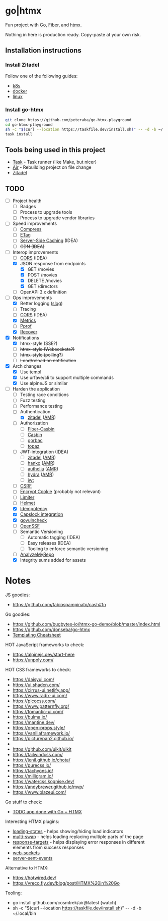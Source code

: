# go|htmx

Fun project with [Go](https://go.dev/), [Fiber](https://github.com/gofiber/fiber), and [htmx](https://htmx.org/docs/#trigger-modifiers).

Nothing in here is production ready. Copy-paste at your own risk.

## Installation instructions

### Install Zitadel

Follow one of the following guides:

- [k8s](https://zitadel.com/docs/self-hosting/deploy/kubernetes)
- [docker](https://zitadel.com/docs/self-hosting/deploy/docker)
- [linux](https://zitadel.com/docs/self-hosting/deploy/linux)

### Install go-htmx

```bash
git clone https://github.com/peteraba/go-htmx-playground
cd go-htmx-playground
sh -c "$(curl --location https://taskfile.dev/install.sh)" -- -d -b ~/.local/bin
task install
```

## Tools being used in this project

- [Task](https://taskfile.dev/) - Task runner (like Make, but nicer)
- [Air](https://github.com/cosmtrek/air) - Rebuilding project on file change
- [Zitadel](https://zitadel.com)

## TODO

- [ ] Project health
  - [ ] Badges
  - [ ] Process to upgrade tools
  - [ ] Process to upgrade vendor libraries
- [ ] Speed improvements
  - [ ] [Compress](https://docs.gofiber.io/api/middleware/compress)
  - [ ] [ETag](https://docs.gofiber.io/api/middleware/etag)
  - [ ] [Server-Side Caching](https://docs.gofiber.io/api/middleware/cache) (IDEA)
  - [ ] ~~CDN (IDEA)~~
- [ ] Interop improvements
  - [ ] [CORS](https://docs.gofiber.io/api/middleware/cors) (IDEA)
  - [x] JSON response from endpoints
    - [x] GET /movies
    - [x] POST /movies
    - [x] DELETE /movies
    - [x] GET /directors
  - [ ] OpenAPI 3.x definition
- [ ] Ops improvements
  - [x] Better logging ([slog](https://github.com/samber/slog-fiber))
  - [ ] Tracing
  - [ ] [CORS](https://docs.gofiber.io/api/middleware/cors) (IDEA)
  - [x] [Metrics](https://docs.gofiber.io/api/middleware/monitor)
  - [ ] [Pprof](https://docs.gofiber.io/api/middleware/pprof)
  - [x] [Recover](https://docs.gofiber.io/api/middleware/recover)
- [x] Notifications
  - [x] htmx-style (SSE?)
  - [ ] ~~htmx-style (Websockets?)~~
  - [ ] ~~htmx-style (polling?)~~
  - [ ] ~~Load/reload on notification~~
- [x] Arch changes
  - [x] Use templ
  - [x] Use urfave/cli to support multiple commands
  - [x] Use alpineJS or similar
- [ ] Harden the application
  - [ ] Testing race conditions
  - [ ] Fuzz testing
  - [ ] Performance testing
  - [ ] Authentication
    - [x] [zitadel](https://github.com/zitadel/zitadel-go) ([AMR](https://analyzemyrepo.com/analyze/zitadel/zitadel))
  - [ ] Authorization
    - [ ] [Fiber-Casbin](https://github.com/gofiber/contrib/tree/main/casbin)
    - [ ] [Casbin](https://github.com/casbin/casbin)
    - [ ] [gorbac](https://github.com/mikespook/gorbac)
    - [ ] [topaz](https://github.com/aserto-dev/topaz)
  - [ ] JWT-integration (IDEA)
    - [ ] [zitadel](https://github.com/zitadel/zitadel-go) ([AMR](https://analyzemyrepo.com/analyze/zitadel/zitadel))
    - [ ] [hanko](https://www.hanko.io/) ([AMR](https://analyzemyrepo.com/analyze/teamhanko/hanko))
    - [ ] [authelia](https://www.authelia.com/) ([AMR](https://analyzemyrepo.com/analyze/authelia/authelia))
    - [ ] [hydra](https://github.com/ory/hydra) ([AMR](https://analyzemyrepo.com/analyze/ory/hydra))
    - [ ] [jwt](https://github.com/golang-jwt/jwt)
  - [ ] [CSRF](https://docs.gofiber.io/api/middleware/csrf)
  - [ ] [Encrypt Cookie](https://docs.gofiber.io/api/middleware/encryptcookie) (probably not relevant)
  - [ ] [Limiter](https://docs.gofiber.io/api/middleware/limiter)
  - [ ] [Helmet](https://docs.gofiber.io/api/middleware/helmet)
  - [x] [Idempotency](https://docs.gofiber.io/api/middleware/idempotency)
  - [x] [Capslock integration](https://github.com/google/capslock)
  - [x] [govulncheck](https://pkg.go.dev/golang.org/x/vuln/cmd/govulncheck)
  - [ ] [OpenSSF](https://securityscorecards.dev/)
  - [ ] Semantic Versioning
    - [ ] Automatic tagging (IDEA)
    - [ ] Easy releases (IDEA)
    - [ ] Tooling to enforce semantic versioning
  - [ ] [AnalyzeMyRepo](https://analyzemyrepo.com/analyze/teamhanko/hanko)
  - [x] Integrity sums added for assets

# Notes
JS goodies:
- https://github.com/fabiospampinato/cash#fn

Go goodies:
- https://github.com/bugbytes-io/htmx-go-demo/blob/master/index.html
- https://github.com/donseba/go-htmx
- [Templating Cheatsheet](https://docs.google.com/document/d/17-eD5SO8ChKi4a4DXJq24SxOgb8AYdBeEpW9pcqj1Ok/edit)

HOT JavaScript frameworks to check:
- https://alpinejs.dev/start-here
- https://unpoly.com/

HOT CSS frameworks to check:
- https://daisyui.com/
- https://ui.shadcn.com/
- https://cirrus-ui.netlify.app/
- https://www.radix-ui.com/
- https://picocss.com/
- https://www.patternfly.org/
- https://fomantic-ui.com/
- https://bulma.io/
- https://mantine.dev/
- https://open-props.style/
- https://vanillaframework.io/
- https://picturepan2.github.io/
-
- https://github.com/uikit/uikit
- https://tailwindcss.com/
- https://jenil.github.io/chota/
- https://purecss.io/
- https://tachyons.io/
- https://milligram.io/
- https://watercss.kognise.dev/
- https://andybrewer.github.io/mvp/
- https://www.blazeui.com/

Go stuff to check:
- [TODO app done with Go + HTMX](https://github.com/paganotoni/todox/tree/main)

Interesting HTMX plugins:
- [loading-states](https://htmx.org/extensions/loading-states/) - helps showing/hiding load indicators
- [multi-swap](https://htmx.org/extensions/multi-swap/) - helps loading replacing multiple parts of the page
- [response-targets](https://htmx.org/extensions/response-targets/) - helps displaying error responses in different elements from success responses
- [web-sockets](https://htmx.org/extensions/web-sockets/)
- [server-sent-events](https://htmx.org/extensions/server-sent-events/)

Alternative to HTMX:
- https://hotwired.dev/
- https://vreco.fly.dev/blog/post/HTMX%20in%20Go

Tooling:
- go install github.com/cosmtrek/air@latest (watch)
- sh -c "$(curl --location https://taskfile.dev/install.sh)" -- -d -b ~/.local/bin